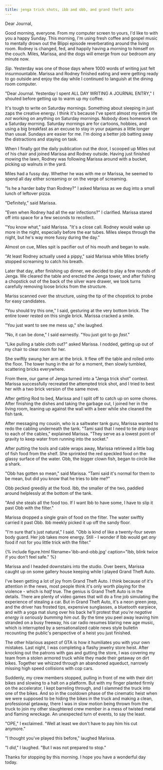 ```yaml
---
title: jenga trick shots, ibb and obb, and grand theft auto
---
```


Dear Journal,

Good morning, everyone.  From my computer screen to yours, I'd like to
with you a happy Sunday.  This morning, I'm using fresh coffee and
gospel music to mentally drown out the Blippi episode reverberating
around the living room.  Rodney is changed, fed, and happily having a
morning to himself on the couch.  Miles, Marissa, and the dogs will
emerge from our bedroom any minute now.

_Sip_.  Yesterday was one of those days where 1000 words of writing
just felt insurmountable.  Marissa and Rodney finished eating and were
getting ready to go outside and enjoy the day while I continued to
languish at the dining room computer.

"Dear Journal.  Yesterday I spent ALL DAY WRITING A JOURNAL ENTRY," I
shouted before getting up to warm up my coffee.

It's tough to write on Saturday mornings.  Something about sleeping in
just zaps the creative energy.  I think it's because I've spent almost
my entire life _not_ working on anything on Saturday mornings.  Nobody
does homework on a Saturday morning.  Saturday mornings are for
cartoons, hobbies, and using a big breakfast as an excuse to stay in
your pajamas a little longer than usual.  Sundays are easier for me.
I'm doing a better job batting away the distractions and staying on
task.

When I finally got the daily publication out the door, I scooped up
Miles out of his chair and joined Marissa and Rodney outside.  Having
just finished mowing the lawn, Rodney was following Marissa around
with a bucket, picking up walnuts in the yard.

Miles had a fussy day.  Whether he was with me or Marissa, he seemed
to spend all day either screaming or on the verge of screaming.

"Is he a harder baby than Rodney?" I asked Marissa as we dug into a
small lunch of leftover pizza.

"Definitely," said Marissa.

"Even when Rodney had all the ear infections?" I clarified.  Marissa
stared off into space for a few seconds to recollect.

"You know what," said Marissa.  "It's a close call.  Rodney would wake
up more in the night, especially before the ear tubes.  Miles sleeps
through the night, but he's way more fussy during the day."

Almost on cue, Miles spit is pacifier out of his mouth and began to
wale.

"At least Rodney actually used a pippy," said Marissa while Miles
briefly stopped screaming to catch his breath.

Later that day, after finishing up dinner, we decided to play a few
rounds of Jenga.  We cleared the table and erected the Jenga tower,
and after fishing a chopstick out of the back of the silver ware
drawer, we took turns carefully removing loose bricks from the
structure.

Mariss scanned over the structure, using the tip of the chopstick to
probe for easy candidates.

"You should try this one," I said, gesturing at the very bottom
brick.  The entire tower rested on this single brick.  Marissa cracked
a smile.

"You just want to see me mess up," she laughed.

"No, it can be done," I said earnestly.  "You just got to go _fast_."

"Like pulling a table cloth out?" asked Marissa.  I nodded, getting
up out of my chair to clear room for her.

She swiftly swung her arm at the brick.  It flew off the table and
rolled onto the floor.  The tower hung in the air for a moment, then
slowly tumbled, scattering bricks everywhere.

From there, our game of Jenga turned into a "Jenga trick shot"
contest.  Marissa successfully recreated the attempted trick shot, and
I tried to best her with a two brick version of the same move.

After getting Rod to bed, Marissa and I split off to catch up on some
chores.  After finishing the dishes and taking the garbage out, I
joined her in the living room, leaning up against the wall with a beer
while she cleaned the fish tank.

After messaging my cousin, who is a saltwater tank guru, Marissa
wanted to redo the cabling underneath the tank.  "Tami said that I
need to tie _drip loops_ to each of the cables," explained Marissa.
"They serve as a lowest point of gravity to keep water from running
into the socket."

After putting the tools and cable wraps away, Marissa retrieved a
little bag of fish food from the shelf.  She sprinkled the red
speckled food on the glassy surface of the water.  Obb, the bigger
clown fish, began to circle like a shark.

"Obb has gotten so mean," said Marissa.  "Tami said it's normal for
them to be mean, but did you know that he tries to bite me?"

Obb pecked greedily at the food.  Ibb, the smaller of the two, paddled
around helplessly at the bottom of the tank.

"And she steals all the food too.  If I want Ibb to have some, I have
to slip it past Obb with the filter."

Marissa dropped a single grain of food on the filter.  The water
swiftly carried it past Obb.  Ibb meekly picked it up off the sandy
floor.

"I'm sure that's just natural," I said.  "Obb is kind of like a
twenty-four seven body guard.  Her job takes more energy.  Still - I
wonder if Ibb would get _any_ food if not for you little trick with
the filter."

{% include figure.html
filename='ibb-and-obb.jpg'
caption="Ibb, blink twice if you don't feel safe." %}

Marissa and I headed downstairs into the studio.  Over beers, Marissa
caught up on some gallery house keeping while I played Grand Theft
Auto.

I've been getting a lot of joy from Grand Theft Auto.  I think because
of it's attention in the news, most people think it's only worth
playing for the violence - which is _half_ true.  The genius is Grand
Theft Auto is in the details.  There are plenty of video games that
will do a fine job simulating the experience of stealing a car.  But
in Grand Theft Auto, it's a neon green jeep, and the driver has
frosted tips, expensive sunglasses, a bluetooth earpiece, and with a
yoga mat slung over his back he'll protest that _you're negative
energy is seriously bumming him out_.  By the time you peel away
leaving him stranded on a busy freeway, his car radio resumes blaring
new age music, which is interrupted by a sensationalized cable news
style bulletin recounting the public's perspective of a heist you just
finished.

The other hilarious aspect of GTA is how it humiliates you with your
own mistakes.  Last night, I was completing a flashy jewelry store
heist.  After knocking out the patrons with gas and gutting the store,
I was covering my team from a stolen armored truck while they made
their getaway on dirt bikes.  Together we whizzed through an abandoned
aqueduct, narrowly missing high speed collisions with cop cars.

Suddenly, my crew members stopped, pulling in front of me with their
dirt bikes and slowing to a halt on a platform.  But with my finger
planted firmly on the accelerator, I kept barreling through, and I
slammed the truck into one of the bikes.  And so in the cooldown phase
of the cinematic heist when we were supposed to be hiding the bikes in
the truck and making a clean, professional getaway, there I was in
slow motion being thrown from the truck to join my other slaughtered
crew member in a mess of twisted metal and flaming wreckage.  An
unexpected turn of events, to say the least.

"OPE," I exclaimed.  "Well at least we don't have to pay him his cut
anymore."

"I thought you've played this before," laughed Marissa.

"I _did_," I laughed.  "But I was not prepared to stop."

Thanks for stopping by this morning.  I hope you have a wonderful day
today.
